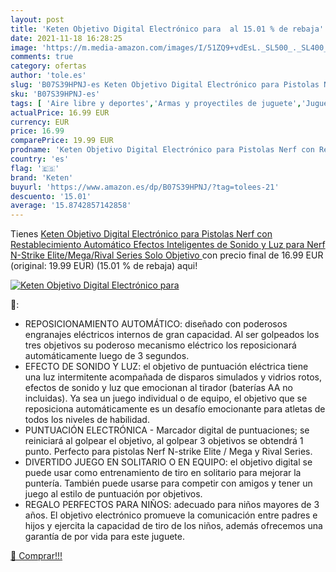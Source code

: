 ```yaml
---
layout: post
title: 'Keten Objetivo Digital Electrónico para  al 15.01 % de rebaja'
date: 2021-11-18 16:28:25
image: 'https://m.media-amazon.com/images/I/51ZQ9+vdEsL._SL500_._SL400_.jpg'
comments: true
category: ofertas
author: 'tole.es'
slug: 'B07S39HPNJ-es Keten Objetivo Digital Electrónico para Pistolas Nerf con...'
sku: 'B07S39HPNJ-es'
tags: [ 'Aire libre y deportes','Armas y proyectiles de juguete','Juguetes','Juguetes y juegos','keten','nerf', ]
actualPrice: 16.99 EUR
currency: EUR
price: 16.99
comparePrice: 19.99 EUR
prodname: 'Keten Objetivo Digital Electrónico para Pistolas Nerf con Restablecimiento Automático  Efectos Inteligentes de Sonido y Luz  para Nerf N-Strike Elite/Mega/Rival Series  Solo Objetivo '
country: 'es'
flag: '🇪🇸'
brand: 'Keten'
buyurl: 'https://www.amazon.es/dp/B07S39HPNJ/?tag=tolees-21'
descuento: '15.01'
average: '15.8742857142858'
---
```


Tienes [Keten Objetivo Digital Electrónico para Pistolas Nerf con Restablecimiento Automático  Efectos Inteligentes de Sonido y Luz  para Nerf N-Strike Elite/Mega/Rival Series  Solo Objetivo ](https://www.amazon.es/dp/B07S39HPNJ/?tag=tolees-21) con precio final de  16.99 EUR (original: 19.99 EUR) (15.01 %  de rebaja) aqui!

[![Keten Objetivo Digital Electrónico para ](https://m.media-amazon.com/images/I/51ZQ9+vdEsL._SL500_._SL400_.jpg)](https://www.amazon.es/dp/B07S39HPNJ/?tag=tolees-21)

🔎:

- REPOSICIONAMIENTO AUTOMÁTICO: diseñado con poderosos engranajes eléctricos internos de gran capacidad. Al ser golpeados los tres objetivos su poderoso mecanismo eléctrico los reposicionará automáticamente luego de 3 segundos.
- EFECTO DE SONIDO Y LUZ: el objetivo de puntuación eléctrica tiene una luz intermitente acompañada de disparos simulados y vidrios rotos, efectos de sonido y luz que emocionan al tirador (baterías AA no incluidas). Ya sea un juego individual o de equipo, el objetivo que se reposiciona automáticamente es un desafío emocionante para atletas de todos los niveles de habilidad.
- PUNTUACIÓN ELECTRÓNICA - Marcador digital de puntuaciones; se reiniciará al golpear el objetivo, al golpear 3 objetivos se obtendrá 1 punto. Perfecto para pistolas Nerf N-strike Elite / Mega y Rival Series.
- DIVERTIDO JUEGO EN SOLITARIO O EN EQUIPO: el objetivo digital se puede usar como entrenamiento de tiro en solitario para mejorar la puntería. También puede usarse para competir con amigos y tener un juego al estilo de puntuación por objetivos.
- REGALO PERFECTOS PARA NIÑOS: adecuado para niños mayores de 3 años. El objetivo electrónico promueve la comunicación entre padres e hijos y ejercita la capacidad de tiro de los niños, además ofrecemos una garantía de por vida para este juguete.

[🛒 Comprar!!!](https://www.amazon.es/dp/B07S39HPNJ/?tag=tolees-21)
